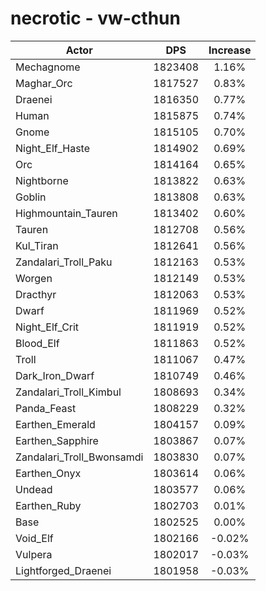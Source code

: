 # necrotic - vw-cthun
| Actor | DPS | Increase |
|---|:---:|:---:|
|Mechagnome|1823408|1.16%|
|Maghar_Orc|1817527|0.83%|
|Draenei|1816350|0.77%|
|Human|1815875|0.74%|
|Gnome|1815105|0.70%|
|Night_Elf_Haste|1814902|0.69%|
|Orc|1814164|0.65%|
|Nightborne|1813822|0.63%|
|Goblin|1813808|0.63%|
|Highmountain_Tauren|1813402|0.60%|
|Tauren|1812708|0.56%|
|Kul_Tiran|1812641|0.56%|
|Zandalari_Troll_Paku|1812163|0.53%|
|Worgen|1812149|0.53%|
|Dracthyr|1812063|0.53%|
|Dwarf|1811969|0.52%|
|Night_Elf_Crit|1811919|0.52%|
|Blood_Elf|1811863|0.52%|
|Troll|1811067|0.47%|
|Dark_Iron_Dwarf|1810749|0.46%|
|Zandalari_Troll_Kimbul|1808693|0.34%|
|Panda_Feast|1808229|0.32%|
|Earthen_Emerald|1804157|0.09%|
|Earthen_Sapphire|1803867|0.07%|
|Zandalari_Troll_Bwonsamdi|1803830|0.07%|
|Earthen_Onyx|1803614|0.06%|
|Undead|1803577|0.06%|
|Earthen_Ruby|1802703|0.01%|
|Base|1802525|0.00%|
|Void_Elf|1802166|-0.02%|
|Vulpera|1802017|-0.03%|
|Lightforged_Draenei|1801958|-0.03%|
